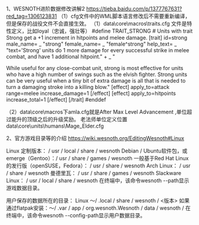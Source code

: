 1、WESNOTH进阶数据修改讲解2
https://tieba.baidu.com/p/1377767631?red_tag=1306123831
（1）cfg文件中的WML脚本语言修改后不需要重新编译，但是保存的战役文件不会直接生效。
（1）data\core\macros\traits.cfg 文件是特性定义，比如loyal（忠诚，强壮等）
#define TRAIT_STRONG
    # Units with trait Strong get a +1 increment in hitpoints and melee damage.
    [trait]
        id=strong
        male_name= _ "strong"
        female_name= _ "female^strong"
        help_text= _ "<italic>text='Strong'</italic> units do 1 more damage for every successful strike in melee combat, and have 1 additional hitpoint." + _ "

While useful for any close-combat unit, strong is most effective for units who have a high number of swings such as the elvish fighter. Strong units can be very useful when a tiny bit of extra damage is all that is needed to turn a damaging stroke into a killing blow."
        [effect]
            apply_to=attack
            range=melee
            increase_damage=1
        [/effect]
        [effect]
            apply_to=hitpoints
            increase_total=1
        [/effect]
    [/trait]
#enddef

（2）data\core\macros下amla.cfg就是After Max Level Advancement ,单位超过能升的顶级之后的升级奖励。
老法师单位定义位置  data\core\units\humans\Mage_Elder.cfg

2、官方游戏目录等的介绍
https://wiki.wesnoth.org/EditingWesnoth#Linux

Linux
定制版本： / usr / local / share / wesnoth
Debian / Ubuntu软件包，或emerge（Gentoo）：/ usr / share / games / wesnoth
一般基于Red Hat Linux的发行版（openSUSE，Fedora）： / usr / share / wesnoth
Arch Linux： / usr / share / wesnoth
曼德里瓦： / usr / share / games / wesnoth
Slackware Linux： / usr / local / share / wesnoth
在终端中，该命令wesnoth --path显示游戏数据目录。

用户保存的数据所在的目录：
Linux
〜/ .local / share / wesnoth / <版本>
如果通过flatpak安装：〜/ .var / app / org.wesnoth.Wesnoth / data / wesnoth / <version>
在终端中，该命令wesnoth --config-path显示用户数据目录。